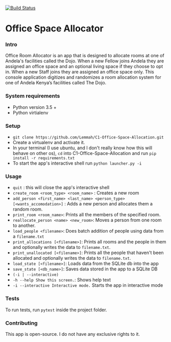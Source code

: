 [![Build Status](https://travis-ci.org/travis-ci/travis-web.svg?branch=master)](https://travis-ci.org/travis-ci/travis-web)
# Office Space Allocator
### Intro
Office Room Allocator is an app that is designed to allocate rooms at one of Andela's facilities called the Dojo. When a new Fellow joins Andela they are assigned an office space and an optional living space if they choose to opt in. When a new Staff joins they are assigned an office space only. This console application digitizes and randomizes a room allocation system for one of Andela Kenya’s facilities called The Dojo.

### System requirements
- Python version 3.5 + 
- Python virtialenv

### Setup
- `git clone https://github.com/Lemmah/C1-Office-Space-Allocation.git`
- Create a virtualenv and activate it.
- In your terminal (I use ubuntu, and I don't really know how this will behave on other os), `cd` into C1-Office-Space-Allocation and run `pip install -r requirements.txt`
- To start the app's interactive shell run `python launcher.py -i`

### Usage
- `quit` : this will close the app's interactive shell
- `create_room <room_type> <room_name>` : Creates a new room
- `add_person <first_name> <last_name> <person_type> [<wants_accomodation>]` : Adds a new person and allocates them a random room.
- `print_room <room_name>`: Prints all the members of the specified room.
- `reallocate_person <name> <new_room>`: Moves a person from one room to another.
- `load_people <filename>`: Does batch addition of people using data from a `filename.txt`
- `print_allocations [<filename>]`: Prints all rooms and the people in them and optionally writes the data to `filename.txt`.
- `print_unallocated [<filename>]`: Prints all the people that haven't been allocated and optionally writes the data to `filename.txt`.
- `load_state [<filename>]`: Loads data from the SQLite db into the app
- `save_state [<db_name>]`: Saves data stored in the app to a SQLite DB
- `(-i | --interactive)`
- 	`-h --help Show this screen.`:  Shows help text
-	`-i --interactive Interactive mode.` Starts the app in interactive mode

### Tests
To run tests, run `pytest` inside the project folder.

### Contributing
This app is open-source. I do not have any exclusive rights to it. 